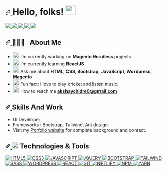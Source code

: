 <h1>
    <a id="user-content-hello-folks-" class="anchor" aria-hidden="true" href="#hello-folks-">
        <svg class="octicon octicon-link" viewBox="0 0 16 16" version="1.1" width="16" height="16" aria-hidden="true">
            <path fill-rule="evenodd" d="M7.775 3.275a.75.75 0 001.06 1.06l1.25-1.25a2 2 0 112.83 2.83l-2.5 2.5a2 2 0 01-2.83 0 .75.75 0 00-1.06 1.06 3.5 3.5 0 004.95 0l2.5-2.5a3.5 3.5 0 00-4.95-4.95l-1.25 1.25zm-4.69 9.64a2 2 0 010-2.83l2.5-2.5a2 2 0 012.83 0 .75.75 0 001.06-1.06 3.5 3.5 0 00-4.95 0l-2.5 2.5a3.5 3.5 0 004.95 4.95l1.25-1.25a.75.75 0 00-1.06-1.06l-1.25 1.25a2 2 0 01-2.83 0z"></path>
        </svg>
    </a>
    Hello, folks! 
    <a target="_blank" rel="noopener noreferrer" href="https://raw.githubusercontent.com/MartinHeinz/MartinHeinz/master/wave.gif">
        <img src="https://raw.githubusercontent.com/MartinHeinz/MartinHeinz/master/wave.gif" width="30px" style="max-width:100%;">
    </a>
</h1>
<p>
    <a href="linkedin.com/in/akshay-chidre-9b621b166/" rel="nofollow" target="_blank">
        <img
            src="https://camo.githubusercontent.com/a493f6833f99fb3c85788d6d9305e6b7a42b838e5ee5d138fd9a8214a7e77472/68747470733a2f2f696d672e736869656c64732e696f2f62616467652f6c696e6b6564696e2d2532333030373742352e7376673f267374796c653d666f722d7468652d6261646765266c6f676f3d6c696e6b6564696e266c6f676f436f6c6f723d7768697465"
            data-canonical-src="https://img.shields.io/badge/linkedin-%230077B5.svg?&amp;style=for-the-badge&amp;logo=linkedin&amp;logoColor=white"
            style="max-width:100%;">
    </a> 
    <a href="https://twitter.com/AkshayChidre" rel="nofollow" target="_blank">
        <img src="https://camo.githubusercontent.com/e1c2fd3bcd4ed13889ed78d1e814261a7cfbc79ae826198b7813850b15a8d956/68747470733a2f2f696d672e736869656c64732e696f2f62616467652f747769747465722d2532333144413146322e7376673f267374796c653d666f722d7468652d6261646765266c6f676f3d74776974746572266c6f676f436f6c6f723d7768697465"
            data-canonical-src="https://img.shields.io/badge/twitter-%231DA1F2.svg?&amp;style=for-the-badge&amp;logo=twitter&amp;logoColor=white"
            style="max-width:100%;">
    </a> 
    <a href="https://codepen.io/akshaychidre" rel="nofollow" target="_blank">
        <img src="https://img.shields.io/badge/Codepen-000000?style=for-the-badge&logo=codepen&logoColor=white"
            style="max-width:100%;">
    </a>
    <a href="https://www.instagram.com/chidreakshay/" rel="nofollow" target="_blank">
        <img src="https://camo.githubusercontent.com/5c3f3164b340475c38f1ec3d8c6d0c6e8656fbccac25d06cfb86477079b88638/68747470733a2f2f696d672e736869656c64732e696f2f62616467652f696e7374616772616d2d2532334534343035462e7376673f267374796c653d666f722d7468652d6261646765266c6f676f3d696e7374616772616d266c6f676f436f6c6f723d7768697465"
            data-canonical-src="https://img.shields.io/badge/instagram-%23E4405F.svg?&amp;style=for-the-badge&amp;logo=instagram&amp;logoColor=white"
            style="max-width:100%;">
    </a>
    <a href="https://www.facebook.com/akshay.chidre.7" rel="nofollow" target="_blank">
        <img src="https://img.shields.io/badge/Facebook-1877F2?style=for-the-badge&logo=facebook&logoColor=white"
            style="max-width:100%;">
    </a>
</p>
<h2>
    <a id="user-content-skills-and-work" class="anchor" aria-hidden="true" href="#skills-and-work">
        <svg class="octicon octicon-link" viewBox="0 0 16 16" version="1.1" width="16" height="16" aria-hidden="true">
            <path fill-rule="evenodd" d="M7.775 3.275a.75.75 0 001.06 1.06l1.25-1.25a2 2 0 112.83 2.83l-2.5 2.5a2 2 0 01-2.83 0 .75.75 0 00-1.06 1.06 3.5 3.5 0 004.95 0l2.5-2.5a3.5 3.5 0 00-4.95-4.95l-1.25 1.25zm-4.69 9.64a2 2 0 010-2.83l2.5-2.5a2 2 0 012.83 0 .75.75 0 001.06-1.06 3.5 3.5 0 00-4.95 0l-2.5 2.5a3.5 3.5 0 004.95 4.95l1.25-1.25a.75.75 0 00-1.06-1.06l-1.25 1.25a2 2 0 01-2.83 0z"></path>
        </svg>
    </a>
    👨🏻&zwj;💻 &nbsp; About Me
</h2>
<ul>
    <li><g-emoji class="g-emoji" alias="telescope" fallback-src="https://github.githubassets.com/images/icons/emoji/unicode/1f52d.png"><img class="emoji" alt="telescope" height="20" width="20" src="https://github.githubassets.com/images/icons/emoji/unicode/1f52d.png"></g-emoji> I’m currently working on <strong>Magento Headless</strong> projects</li>
    <li><g-emoji class="g-emoji" alias="seedling" fallback-src="https://github.githubassets.com/images/icons/emoji/unicode/1f331.png"><img class="emoji" alt="seedling" height="20" width="20" src="https://github.githubassets.com/images/icons/emoji/unicode/1f331.png"></g-emoji> I’m currently learning <strong>ReactJS</strong></li>
    <li><g-emoji class="g-emoji" alias="speech_balloon" fallback-src="https://github.githubassets.com/images/icons/emoji/unicode/1f4ac.png"><img class="emoji" alt="speech_balloon" height="20" width="20" src="https://github.githubassets.com/images/icons/emoji/unicode/1f4ac.png"></g-emoji> Ask me about <strong> HTML, CSS, Bootstrap, JavaScript, Wordpress, Magento</strong></li>
    <li><g-emoji class="g-emoji" alias="zap" fallback-src="https://github.githubassets.com/images/icons/emoji/unicode/26a1.png"><img class="emoji" alt="zap" height="20" width="20" src="https://github.githubassets.com/images/icons/emoji/unicode/26a1.png"></g-emoji> Fun fact: I love to play cricket and listen music.</li>
    <li>
            <g-emoji class="g-emoji" alias="mailbox" fallback-src="https://github.githubassets.com/images/icons/emoji/unicode/1f4eb.png">
                <img class="emoji" alt="mailbox" height="20" width="20" src="https://github.githubassets.com/images/icons/emoji/unicode/1f4eb.png">
            </g-emoji> 
            How to reach me 
            <strong>
                <a href="akshaychidre0@gmail.com">
                    akshaychidre0@gmail.com
                </a>
            </strong>
    </li>
</ul>
<h2>
    <a id="user-content-skills-and-work" class="anchor" aria-hidden="true" href="#skills-and-work">
        <svg class="octicon octicon-link" viewBox="0 0 16 16" version="1.1" width="16" height="16" aria-hidden="true">
            <path fill-rule="evenodd" d="M7.775 3.275a.75.75 0 001.06 1.06l1.25-1.25a2 2 0 112.83 2.83l-2.5 2.5a2 2 0 01-2.83 0 .75.75 0 00-1.06 1.06 3.5 3.5 0 004.95 0l2.5-2.5a3.5 3.5 0 00-4.95-4.95l-1.25 1.25zm-4.69 9.64a2 2 0 010-2.83l2.5-2.5a2 2 0 012.83 0 .75.75 0 001.06-1.06 3.5 3.5 0 00-4.95 0l-2.5 2.5a3.5 3.5 0 004.95 4.95l1.25-1.25a.75.75 0 00-1.06-1.06l-1.25 1.25a2 2 0 01-2.83 0z"></path>
        </svg>
    </a>
    Skills And Work
</h2>
<ul>
    <li>UI Developer</li>
    <li>Frameworks : Bootstrap, Tailwind, Ant design </li>
    <li>Visit my <a href="https://www.akshaychidre.com/" rel="nofollow">Porfolio website</a> for complete background and contact.</li>
</ul>
<h2>
    <a id="user-content--technologies--tools" class="anchor" aria-hidden="true" href="#-technologies--tools">
        <svg class="octicon octicon-link" viewBox="0 0 16 16" version="1.1" width="16" height="16" aria-hidden="true">
            <path fill-rule="evenodd" d="M7.775 3.275a.75.75 0 001.06 1.06l1.25-1.25a2 2 0 112.83 2.83l-2.5 2.5a2 2 0 01-2.83 0 .75.75 0 00-1.06 1.06 3.5 3.5 0 004.95 0l2.5-2.5a3.5 3.5 0 00-4.95-4.95l-1.25 1.25zm-4.69 9.64a2 2 0 010-2.83l2.5-2.5a2 2 0 012.83 0 .75.75 0 001.06-1.06 3.5 3.5 0 00-4.95 0l-2.5 2.5a3.5 3.5 0 004.95 4.95l1.25-1.25a.75.75 0 00-1.06-1.06l-1.25 1.25a2 2 0 01-2.83 0z"></path>
        </svg>
    </a>
    <g-emoji class="g-emoji" alias="wrench" fallback-src="https://github.githubassets.com/images/icons/emoji/unicode/1f527.png">
        <img class="emoji" alt="wrench" height="20" width="20" src="https://github.githubassets.com/images/icons/emoji/unicode/1f527.png">
    </g-emoji>    Technologies &amp; Tools
</h2>
<a href="https://www.w3schools.com/html" target="_blank">
    <img src="https://img.shields.io/badge/HTML5-E34F26?style=for-the-badge&logo=html5&logoColor=white" alt="HTML5">
</a>
<a href="https://www.w3schools.com/css" target="_blank">
    <img src="https://img.shields.io/badge/CSS3-1572B6?style=for-the-badge&logo=css3&logoColor=white" alt="CSS3">
</a>
<a href="https://javascript.info" target="_blank">
    <img src="https://img.shields.io/badge/JavaScript-F7DF1E?style=for-the-badge&logo=javascript&logoColor=black" alt="JAVASCRIPT">
</a>
<a href="https://jquery.com" target="_blank">
    <img src="https://img.shields.io/badge/jQuery-0769AD?style=for-the-badge&logo=jquery&logoColor=white" alt="JQUERY">
</a>
<a href="https://getbootstrap.com" target="_blank">
    <img src="https://img.shields.io/badge/Bootstrap-563D7C?style=for-the-badge&logo=bootstrap&logoColor=white" alt="BOOTSTRAP">
</a>
<a href="https://tailwindcss.com" target="_blank">
    <img src="https://img.shields.io/badge/Tailwind_CSS-38B2AC?style=for-the-badge&logo=tailwind-css&logoColor=white" alt="TAILWIND">
</a>    
<a href="https://sass-lang.com" target="_blank">
    <img src="https://img.shields.io/badge/Sass-CC6699?style=for-the-badge&logo=sass&logoColor=white" alt="SASS">
</a>
<a href="https://wordpress.org" target="_blank">
    <img src="https://img.shields.io/badge/Wordpress-21759B?style=for-the-badge&logo=wordpress&logoColor=white" alt="WORDPRESS">
</a>
<a href="https://reactjs.org" target="_blank">
    <img src="https://img.shields.io/badge/React-20232A?style=for-the-badge&logo=react&logoColor=61DAFB" alt="REACT">
</a>
<a href="https://git-scm.com" target="_blank">
    <img src="https://img.shields.io/badge/Git-F05032?style=for-the-badge&logo=git&logoColor=white" alt="GIT">
</a>
<a href="https://www.netlify.com" target="_blank">
    <img src="https://img.shields.io/badge/Netlify-00C7B7?style=for-the-badge&logo=netlify&logoColor=white" alt="NETLIFY">
</a>
<a href="https://www.npmjs.com" target="_blank">
    <img src="https://img.shields.io/badge/npm-CB3837?style=for-the-badge&logo=npm&logoColor=white" alt="NPM">
</a>
<a href="https://yarnpkg.com" target="_blank">
    <img src="https://img.shields.io/badge/Yarn-2C8EBB?style=for-the-badge&logo=yarn&logoColor=white" alt="YARN">
</a>
